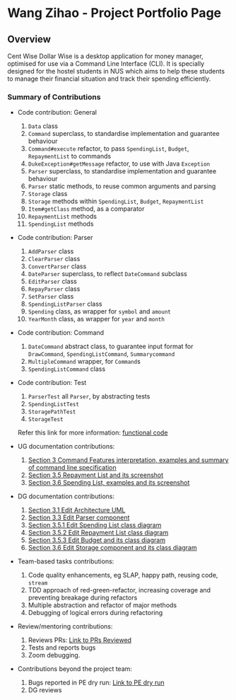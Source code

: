 # Wang Zihao - Project Portfolio Page

## Overview
Cent Wise Dollar Wise is a desktop application for money manager, optimised for use via a Command Line Interface (CLI). 
It is specially designed for the hostel students in NUS which aims to help these students to manage their 
financial situation and track their spending efficiently. 

### Summary of Contributions
* Code contribution: General
  1. `Data` class
  1. `Command` superclass, to standardise implementation and guarantee behaviour
  1. `Command#execute` refactor, to pass `SpendingList`, `Budget`, `RepaymentList` to commands
  1. `DukeException#getMessage` refactor, to use with Java `Exception`
  1. `Parser` superclass, to standardise implementation and guarantee behaviour
  1. `Parser` static methods, to reuse common arguments and parsing
  1. `Storage` class
  1. `Storage` methods within `SpendingList`, `Budget`, `RepaymentList`
  1. `Item#getClass` method, as a comparator
  1. `RepaymentList` methods
  1. `SpendingList` methods
  
* Code contribution: Parser
  1. `AddParser` class
  1. `ClearParser` class
  1. `ConvertParser` class
  1. `DateParser` superclass, to reflect `DateCommand` subclass
  1. `EditParser` class
  1. `RepayParser` class
  1. `SetParser` class
  1. `SpendingListParser` class
  1. `Spending` class, as wrapper for `symbol` and `amount`
  1. `YearMonth` class, as wrapper for `year` and `month`

* Code contribution: Command
  1. `DateCommand` abstract class, to guarantee input format for `DrawCommand`, `SpendingListCommand`, `Summarycommand`
  1. `MultipleCommand` wrapper, for `Command`s
  1. `SpendingListCommand` class
  
* Code contribution: Test
  1. `ParserTest` all `Parser`, by abstracting tests
  1. `SpendingListTest`
  1. `StoragePathTest`
  1. `StorageTest`
  
  Refer this link for more information: 
  [functional code](https://nus-cs2113-ay2021s1.github.io/tp-dashboard/#breakdown=true&search=k-walter&sort=groupTitle&sortWithin=title&since=2020-09-27&timeframe=commit&mergegroup=&groupSelect=groupByRepos&checkedFileTypes=docs~functional-code~test-code~other&tabOpen=true&tabType=authorship&tabAuthor=k-walter&tabRepo=AY2021S1-CS2113T-F14-2%2Ftp%5Bmaster%5D&authorshipIsMergeGroup=false&authorshipFileTypes=functional-code~test-code~other)

* UG documentation contributions:
  1. [Section 3 Command Features interpretation, examples and summary of command line specification](https://github.com/AY2021S1-CS2113T-F14-2/tp/blob/master/docs/UserGuide.md#3-command-features)
  1. [Section 3.5 Repayment List and its screenshot](https://github.com/AY2021S1-CS2113T-F14-2/tp/blob/master/docs/UserGuide.md#35-viewing-repayment-list-summary-repayment-list)
  1. [Section 3.6 Spending List, examples and its screenshot](https://github.com/AY2021S1-CS2113T-F14-2/tp/blob/master/docs/UserGuide.md#36-viewing-spending-list-summary-spending-list)
  
* DG documentation contributions:
  1. [Section 3.1 Edit Architecture UML](https://github.com/AY2021S1-CS2113T-F14-2/tp/blob/master/docs/DeveloperGuide.md#43-edit-feature)
  1. [Section 3.3 Edit Parser component](https://github.com/AY2021S1-CS2113T-F14-2/tp/blob/master/docs/DeveloperGuide.md#33-parser-component)
  1. [Section 3.5.1 Edit Spending List class diagram](https://github.com/AY2021S1-CS2113T-F14-2/tp/blob/master/docs/DeveloperGuide.md#351-spending-list)
  1. [Section 3.5.2 Edit Repayment List class diagram](https://github.com/AY2021S1-CS2113T-F14-2/tp/blob/master/docs/DeveloperGuide.md#352-repayment-list)
  1. [Section 3.5.3 Edit Budget and its class diagram](https://github.com/AY2021S1-CS2113T-F14-2/tp/blob/master/docs/DeveloperGuide.md#353-budget)
  1. [Section 3.6 Edit Storage component and its class diagram](https://github.com/AY2021S1-CS2113T-F14-2/tp/blob/master/docs/DeveloperGuide.md#36-storage-component)
  
* Team-based tasks contributions:
  1. Code quality enhancements, eg SLAP, happy path, reusing code, `stream`
  1. TDD approach of red-green-refactor, increasing coverage and preventing breakage during refactors
  1. Multiple abstraction and refactor of major methods
  1. Debugging of logical errors during refactoring

* Review/mentoring contributions:
  1. Reviews PRs: [Link to PRs Reviewed](https://github.com/AY2021S1-CS2113T-F14-2/tp/pulls?q=is%3Apr+reviewed-by%3Ak-walter+)
  1. Tests and reports bugs
  1. Zoom debugging.

* Contributions beyond the project team:
  1. Bugs reported in PE dry run: [Link to PE dry run](https://github.com/killingbear999/ped/issues) 
  2. DG reviews